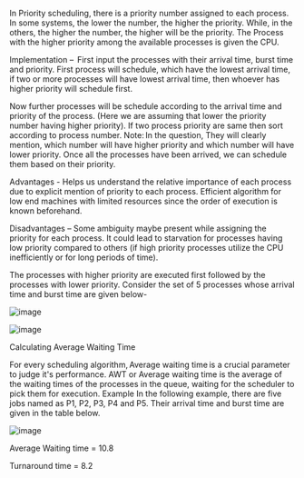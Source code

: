 In Priority scheduling, there is a priority number assigned to each process.
In some systems, the lower the number, the higher the priority. While, in the others, the higher the number, the higher will be the priority.
The Process with the higher priority among the available processes is given the CPU.


Implementation –  
First input the processes with their arrival time, burst time and priority. 
First process will schedule, which have the lowest arrival time, if two or more processes will have lowest arrival time, then whoever has higher priority will schedule first. 

Now further processes will be schedule according to the arrival time and priority of the process. (Here we are assuming that lower the priority number having higher priority). If two process priority are same then sort according to process number. 
Note: In the question, They will clearly mention, which number will have higher priority and which number will have lower priority. 
Once all the processes have been arrived, we can schedule them based on their priority. 

Advantages - 
  Helps us understand the relative importance of each process due to explicit mention of priority to each process. 
  Efficient algorithm for low end machines with limited resources since the order of execution is known beforehand. 

Disadvantages – 
  Some ambiguity maybe present while assigning the priority for each process. 
  It could lead to starvation for processes having low priority compared to others (if high priority processes utilize the CPU inefficiently or for long periods of time).
  

The processes with higher priority are executed first followed by the processes with lower priority. 
Consider the set of 5 processes whose arrival time and burst time are given below- 

![image](https://user-images.githubusercontent.com/57552973/187022770-db1b78b4-8e11-4dd5-95ea-5fd8bb50da34.png)

![image](https://user-images.githubusercontent.com/57552973/187022777-05cf9d3c-99be-4293-9d87-ab3b385b88d2.png)

Calculating Average Waiting Time 

For every scheduling algorithm, Average waiting time is a crucial parameter to judge it's performance. AWT or Average waiting time is the average of the waiting times of the processes in the queue, waiting for the scheduler to pick them for execution. 
Example 
In the following example, there are five jobs named as P1, P2, P3, P4 and P5. Their arrival time and burst time are given in the table below.

![image](https://user-images.githubusercontent.com/57552973/187022642-2365ee58-e22d-4b2f-8bfc-1762ae44af74.png)

Average Waiting time = 10.8 

Turnaround time = 8.2 
